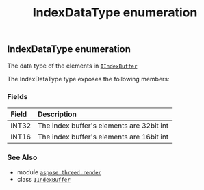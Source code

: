﻿---
title: IndexDataType enumeration
second_title: Aspose.3D for Python via .NET API References
description: 
type: docs
weight: 460
url: /python-net/aspose.threed.render/indexdatatype/
is_root: false
---

## IndexDataType enumeration

The data type of the elements in [`IIndexBuffer`](/3d/python-net/aspose.threed.render/iindexbuffer)



The IndexDataType type exposes the following members:

### Fields
| Field | Description |
| :- | :- |
| INT32 | The index buffer's elements are 32bit int |
| INT16 | The index buffer's elements are 16bit int |



### See Also
* module [`aspose.threed.render`](..)
* class [`IIndexBuffer`](/3d/python-net/aspose.threed.render/iindexbuffer)
